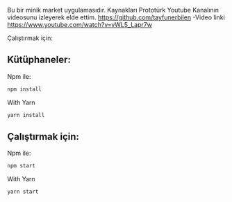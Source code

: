 Bu bir minik market uygulamasıdır.
Kaynakları Prototürk Youtube Kanalının videosunu izleyerek elde ettim.
https://github.com/tayfunerbilen
-Video linki
https://www.youtube.com/watch?v=vWL5_Lapr7w

Çalıştırmak için:
<a name="Kütüphaneler"></a>
## Kütüphaneler:

Npm ile:
```bash
npm install
```

With Yarn
```bash
yarn install
```
<a name="Çalıştırma"></a>
## Çalıştırmak için:

Npm ile:
```bash
npm start
```

With Yarn
```bash
yarn start
```
